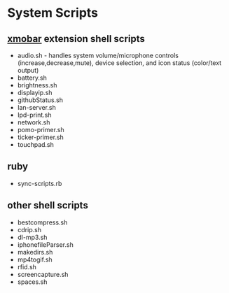 # System Scripts


## [xmobar](https://codeberg.org/xmobar/xmobar) extension shell scripts
- audio.sh - handles system volume/microphone controls (increase,decrease,mute), device selection, and icon status (color/text output)
- battery.sh
- brightness.sh
- displayip.sh
- githubStatus.sh
- lan-server.sh
- lpd-print.sh
- network.sh
- pomo-primer.sh
- ticker-primer.sh
- touchpad.sh

## ruby
- sync-scripts.rb

## other shell scripts
- bestcompress.sh
- cdrip.sh
- dl-mp3.sh
- iphonefileParser.sh
- makedirs.sh
- mp4togif.sh
- rfid.sh
- screencapture.sh
- spaces.sh
